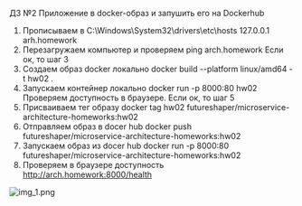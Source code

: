 ДЗ №2 Приложение в docker-образ и запушить его на Dockerhub

1. Прописываем в C:\Windows\System32\drivers\etc\hosts 127.0.0.1 arh.homework
2. Перезагружаем компьютер и проверяем ping arch.homework Если ок, то шаг 3
3. Создаем образ docker локально docker build --platform linux/amd64 -t hw02 .
4. Запускаем контейнер локально docker run -p 8000:80 hw02 Проверяем доступность в браузере. Если ок, то шаг 5
5. Присваиваем тег образу docker tag hw02 futureshaper/microservice-architecture-homeworks:hw02
6. Отправляем образ в docer hub    docker push futureshaper/microservice-architecture-homeworks:hw02
7. Запускаем образ из docer hub    docker run -p 8000:80 futureshaper/microservice-architecture-homeworks:hw02
8. Проверяем в браузере доступность http://arch.homework:8000/health

![img_1.png](img_1.png)
    
   
   
